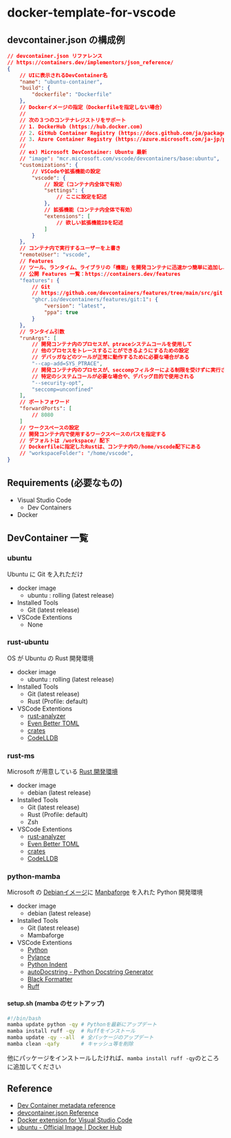 # docker-template-for-vscode

## devcontainer.json の構成例

```json
// devcontainer.json リファレンス
// https://containers.dev/implementors/json_reference/
{
    // UIに表示されるDevContainer名
    "name": "ubuntu-container",
    "build": {
        "dockerfile": "Dockerfile"
    },
	// Dockerイメージの指定（Dockerfileを指定しない場合）
    // 
    // 次の３つのコンテナレジストリをサポート
    // 1. DockerHub (https://hub.docker.com)
    // 2. GitHub Container Registry (https://docs.github.com/ja/packages/learn-github-packages/introduction-to-github-packages)
    // 3. Azure Container Registry (https://azure.microsoft.com/ja-jp/products/container-registry)
	//
	// ex) Microsoft DevContainer: Ubuntu 最新
	// "image": "mcr.microsoft.com/vscode/devcontainers/base:ubuntu",
    "customizations": {
        // VSCodeや拡張機能の設定
        "vscode": {
            // 設定（コンテナ内全体で有効）
            "settings": {
                // ここに設定を記述
            },
            // 拡張機能（コンテナ内全体で有効）
            "extensions": [
                // 欲しい拡張機能IDを記述
            ]
        }
    },
    // コンテナ内で実行するユーザーを上書き
    "remoteUser": "vscode",
    // Features
    // ツール、ランタイム、ライブラリの「機能」を開発コンテナに迅速かつ簡単に追加し、自分や共同作業者が使用できるようにする「機能」
    // 公開 Features 一覧：https://containers.dev/features
    "features": {
        // Git
        // https://github.com/devcontainers/features/tree/main/src/git
        "ghcr.io/devcontainers/features/git:1": {
            "version": "latest",
            "ppa": true
        }
    },
    // ランタイム引数
    "runArgs": [
        // 開発コンテナ内のプロセスが、ptraceシステムコールを使用して
		// 他のプロセスをトレースすることができるようにするための設定
        // デバッガなどのツールが正常に動作するために必要な場合がある
        "--cap-add=SYS_PTRACE",
        // 開発コンテナ内のプロセスが、seccompフィルターによる制限を受けずに実行されるようにするための設定
        // 特定のシステムコールが必要な場合や、デバッグ目的で使用される
        "--security-opt",
        "seccomp=unconfined"
    ],
    // ポートフォワード
    "forwardPorts": [
        // 8080
    ]
    // ワークスペースの設定
    // 開発コンテナ内で使用するワークスペースのパスを指定する
    // デフォルトは /workspace/ 配下
    // Dockerfileに指定したRustは、コンテナ内の/home/vscode配下にある
    // "workspaceFolder": "/home/vscode",
}
```

## Requirements (必要なもの)

- Visual Studio Code
    - Dev Containers
- Docker

## DevContainer 一覧

### ubuntu

Ubuntu に Git を入れただけ

- docker image
	- ubuntu : rolling (latest release)
- Installed Tools
	- Git  (latest release)
- VSCode Extentions
	- None

### rust-ubuntu

OS が Ubuntu の Rust 開発環境

- docker image
	- ubuntu : rolling (latest release)
- Installed Tools
	- Git  (latest release)
	- Rust (Profile: default)
- VSCode Extentions
	- [rust-analyzer](https://marketplace.visualstudio.com/items?itemName=rust-lang.rust-analyzer)
	- [Even Better TOML](https://marketplace.visualstudio.com/items?itemName=tamasfe.even-better-toml)
	- [crates](https://marketplace.visualstudio.com/items?itemName=serayuzgur.crates)
	- [CodeLLDB](https://marketplace.visualstudio.com/items?itemName=vadimcn.vscode-lldb)

### rust-ms

Microsoft が用意している [Rust 開発環境](https://github.com/devcontainers/images/blob/main/src/rust/history/dev.md)

- docker image
	- debian (latest release)
- Installed Tools
	- Git  (latest release)
	- Rust (Profile: default)
	- Zsh
- VSCode Extentions
	- [rust-analyzer](https://marketplace.visualstudio.com/items?itemName=rust-lang.rust-analyzer)
	- [Even Better TOML](https://marketplace.visualstudio.com/items?itemName=tamasfe.even-better-toml)
	- [crates](https://marketplace.visualstudio.com/items?itemName=serayuzgur.crates)
	- [CodeLLDB](https://marketplace.visualstudio.com/items?itemName=vadimcn.vscode-lldb)

### python-mamba

Microsoft の [Debianイメージ](https://github.com/devcontainers/images/blob/main/src/base-debian/history/dev.md)に [Manbaforge](https://github.com/rocker-org/devcontainer-features/tree/main/src/miniforge) を入れた Python 開発環境

- docker image
	- debian (latest release)
- Installed Tools
	- Git  (latest release)
	- Mambaforge
- VSCode Extentions
	- [Python](https://marketplace.visualstudio.com/items?itemName=ms-python.python)
	- [Pylance](https://marketplace.visualstudio.com/items?itemName=ms-python.vscode-pylance)
	- [Python Indent](https://marketplace.visualstudio.com/items?itemName=KevinRose.vsc-python-indent)
	- [autoDocstring - Python Docstring Generator](https://marketplace.visualstudio.com/items?itemName=njpwerner.autodocstring)
    - [Black Formatter](https://marketplace.visualstudio.com/items?itemName=ms-python.black-formatter)
    - [Ruff](https://marketplace.visualstudio.com/items?itemName=charliermarsh.ruff)

#### setup.sh (mamba のセットアップ)

```bash
#!/bin/bash
mamba update python -qy # Pythonを最新にアップデート
mamba install ruff -qy  # Ruffをインストール
mamba update -qy --all  # 全パッケージのアップデート
mamba clean -qafy       # キャッシュ等を削除
```

他にパッケージをインストールしたければ、`mamba install ruff -qy`のところに追加してください


## Reference

- [Dev Container metadata reference](https://containers.dev/implementors/json_reference/)
- [devcontainer.json Reference](https://containers.dev/implementors/json_reference/)
- [Docker extension for Visual Studio Code](https://code.visualstudio.com/docs/containers/overview)
- [ubuntu - Official Image | Docker Hub](https://hub.docker.com/_/ubuntu)
